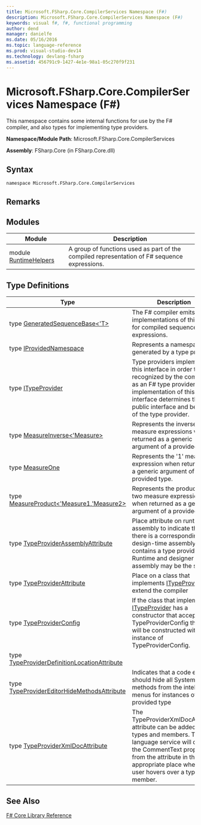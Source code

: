 ```yaml
---
title: Microsoft.FSharp.Core.CompilerServices Namespace (F#)
description: Microsoft.FSharp.Core.CompilerServices Namespace (F#)
keywords: visual f#, f#, functional programming
author: dend
manager: danielfe
ms.date: 05/16/2016
ms.topic: language-reference
ms.prod: visual-studio-dev14
ms.technology: devlang-fsharp
ms.assetid: 456791c9-1427-4e1e-98a1-05c270f9f231 
---
```


# Microsoft.FSharp.Core.CompilerServices Namespace (F#)

This namespace contains some internal functions for use by the F# compiler, and also types for implementing type providers.

**Namespace/Module Path**: Microsoft.FSharp.Core.CompilerServices

**Assembly**: FSharp.Core (in FSharp.Core.dll)


## Syntax

```
namespace Microsoft.FSharp.Core.CompilerServices
```

## Remarks

## Modules


|Module|Description|
|------|-----------|
|module [RuntimeHelpers](https://msdn.microsoft.com/library/ffa754d5-6efd-4ff3-858b-4d3eb9f0e121)|A group of functions used as part of the compiled representation of F# sequence expressions.|

## Type Definitions


|Type|Description|
|----|-----------|
|type [GeneratedSequenceBase&lt;'T&gt;](https://msdn.microsoft.com/library/5a3e7bd5-1414-4eeb-9b5c-7c17e6401556)|The F# compiler emits implementations of this type for compiled sequence expressions.|
|type [IProvidedNamespace](https://msdn.microsoft.com/library/1c6f26eb-9d66-4a84-b870-7ed6dd58bbc6)|Represents a namespace generated by a type provider.|
|type [ITypeProvider](https://msdn.microsoft.com/library/2c2b0571-843d-4a7d-95d4-0a7510ed5e2f)|Type providers implement this interface in order to be recognized by the compiler as an F# type provider. The implementation of this interface determines the public interface and behavior of the type provider.|
|type [MeasureInverse&lt;'Measure&gt;](https://msdn.microsoft.com/library/6db371c4-fc3a-41c1-ab28-1aa1841e858b)|Represents the inverse of a measure expressions when returned as a generic argument of a provided type.|
|type [MeasureOne](https://msdn.microsoft.com/library/84ccc6aa-cd7d-46b9-8e6d-69fa08803899)|Represents the '1' measure expression when returned as a generic argument of a provided type.|
|type [MeasureProduct&lt;'Measure1,'Measure2&gt;](https://msdn.microsoft.com/library/dba55eb4-c2fd-43fa-804d-5339b26785c1)|Represents the product of two measure expressions when returned as a generic argument of a provided type.|
|type [TypeProviderAssemblyAttribute](https://msdn.microsoft.com/library/4a6027e2-f894-49d1-bff1-f96e82f0a8f0)|Place attribute on runtime assembly to indicate that there is a corresponding design-time assembly that contains a type provider. Runtime and designer assembly may be the same.|
|type [TypeProviderAttribute](https://msdn.microsoft.com/library/bdf7b036-7490-4ace-b79f-c5f1b1b37947)|Place on a class that implements [ITypeProvider](https://msdn.microsoft.com/library/2c2b0571-843d-4a7d-95d4-0a7510ed5e2f) to extend the compiler|
|type [TypeProviderConfig](https://msdn.microsoft.com/library/1cda7b9a-3d07-475d-9315-d65e1c97eb44)|If the class that implements [ITypeProvider](https://msdn.microsoft.com/library/2c2b0571-843d-4a7d-95d4-0a7510ed5e2f) has a constructor that accepts TypeProviderConfig then it will be constructed with an instance of TypeProviderConfig.|
|type [TypeProviderDefinitionLocationAttribute](https://msdn.microsoft.com/library/ca51668f-8f81-43b5-95d7-aeeeb342ffc7)||
|type [TypeProviderEditorHideMethodsAttribute](https://msdn.microsoft.com/library/dea2241e-f83c-465f-aa01-8211b68842a7)|Indicates that a code editor should hide all System.Object methods from the intellisense menus for instances of a provided type|
|type [TypeProviderXmlDocAttribute](https://msdn.microsoft.com/library/15df1059-16f1-4855-ab6a-860d60003c90)|The TypeProviderXmlDocAttribute attribute can be added to types and members. The language service will display the CommentText property from the attribute in the appropriate place when the user hovers over a type or member.|

## See Also
[F&#35; Core Library Reference](FSharp-Core-Library-Reference.md)

